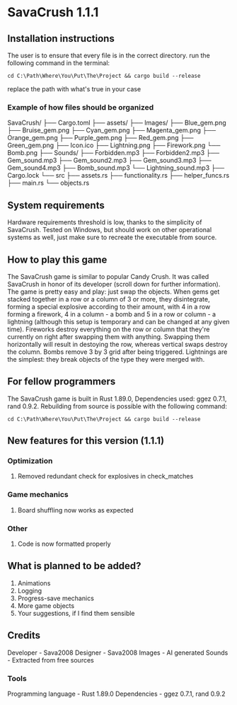 # SavaCrush 1.1.1

## Installation instructions

The user is to ensure that every file is in the correct directory.
run the following command in the terminal:
```text
cd C:\Path\Where\You\Put\The\Project && cargo build --release
```
replace the path with what's true in your case

### Example of how files should be organized
SavaCrush/
├── Cargo.toml
├── assets/
  ├── Images/
    ├── Blue_gem.png
    ├── Bruise_gem.png
    ├── Cyan_gem.png
    ├── Magenta_gem.png
    ├── Orange_gem.png
    ├── Purple_gem.png
    ├── Red_gem.png
    ├── Green_gem.png
    ├── Icon.ico
    ├── Lightning.png
    ├── Firework.png
    └── Bomb.png
  ├── Sounds/
    ├── Forbidden.mp3
    ├── Forbidden2.mp3
    ├── Gem_sound.mp3
    ├── Gem_sound2.mp3
    ├── Gem_sound3.mp3
    ├── Gem_sound4.mp3
    ├── Bomb_sound.mp3
    └── Lightning_sound.mp3
├── Cargo.lock
└── src
  ├── assets.rs
  ├── functionality.rs
  ├── helper_funcs.rs
  ├── main.rs
  └── objects.rs

## System requirements

Hardware requirements threshold is low, thanks to the simplicity of SavaCrush. Tested on Windows, but should work on other operational systems as well, just make sure to recreate the executable from source.

## How to play this game

The SavaCrush game is similar to popular Candy Crush. It was called SavaCrush in honor of its developer (scroll down for further information). 
The game is pretty easy and play: just swap the objects. When gems get stacked together in a row or a column of 3 or more, they disintegrate, 
forming a special explosive according to their amount, with 4 in a row forming a firework, 4 in a column - a bomb and 5 in a row or column - 
a lightning (although this setup is temporary and can be changed at any given time). Fireworks destroy everything on the row or column that they're 
currently on right after swapping them with anything. Swapping them horizontally will result in destoying the row, whereas vertical swaps destroy 
the column. Bombs remove 3 by 3 grid after being triggered. Lightnings are the simplest: they break objects of the type they were merged with.

## For fellow programmers

The SavaCrush game is built in Rust 1.89.0, Dependencies used: ggez 0.7.1, rand 0.9.2. Rebuilding from source is possible with the following command:
```text
cd C:\Path\Where\You\Put\The\Project && cargo build --release
```

## New features for this version (1.1.1)

### Optimization
1. Removed redundant check for explosives in check_matches

### Game mechanics
1. Board shuffling now works as expected

### Other
1. Code is now formatted properly

## What is planned to be added?
1. Animations
2. Logging
3. Progress-save mechanics
4. More game objects
2. Your suggestions, if I find them sensible

## Credits

Developer - Sava2008
Designer - Sava2008
Images - AI generated
Sounds - Extracted from free sources

### Tools
Programming language - Rust 1.89.0
Dependencies - ggez 0.7.1, rand 0.9.2


